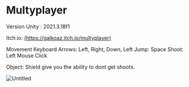 # Multyplayer

Version Unity : 2021.3.18f1

Itch.io: [(https://galkoaz.itch.io/multyplayer)](https://galkoaz.itch.io/multyplayer)

Movement Keyboard Arrows: Left, Right, Down, Left
Jump: Space
Shoot: Left Mouse Click

Object: Shield give you the ability to dont get shoots.


<img src="https://i.ibb.co/8KzNFKw/Untitled.png" alt="Untitled" border="0" />
